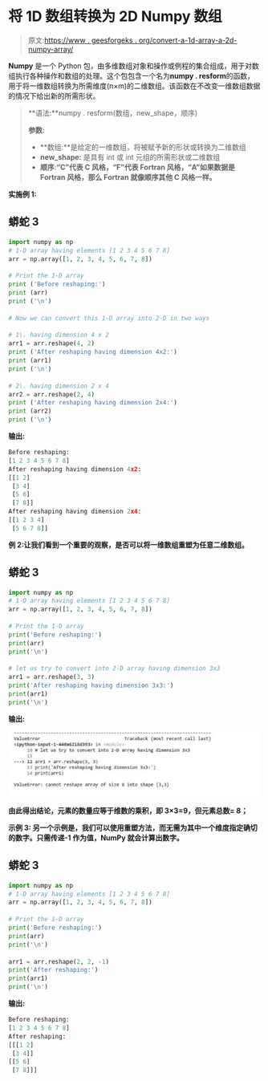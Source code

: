 # 将 1D 数组转换为 2D Numpy 数组

> 原文:[https://www . geesforgeks . org/convert-a-1d-array-a-2d-numpy-array/](https://www.geeksforgeeks.org/convert-a-1d-array-to-a-2d-numpy-array/)

**Numpy** 是一个 Python 包，由多维数组对象和操作或例程的集合组成，用于对数组执行各种操作和数组的处理。这个包包含一个名为**numpy . resform**的函数，用于将一维数组转换为所需维度(n×m)的二维数组。该函数在不改变一维数组数据的情况下给出新的所需形状。

> **语法:**numpy . resform(数组，new_shape，顺序)
> 
> **参数:**
> 
> *   **数组:**是给定的一维数组，将被赋予新的形状或转换为二维数组
> *   **new_shape:** 是具有 int 或 int 元组的所需形状或二维数组
> *   **顺序**:**“C”代表 C 风格，“F”代表 Fortran 风格，“A”如果数据是 Fortran 风格，那么 Fortran 就像顺序其他 C 风格一样。**

****实施例 1:****

## **蟒蛇 3**

```py
import numpy as np
# 1-D array having elements [1 2 3 4 5 6 7 8]
arr = np.array([1, 2, 3, 4, 5, 6, 7, 8])

# Print the 1-D array
print ('Before reshaping:')
print (arr)
print ('\n')

# Now we can convert this 1-D array into 2-D in two ways

# 1\. having dimension 4 x 2
arr1 = arr.reshape(4, 2)
print ('After reshaping having dimension 4x2:')
print (arr1)
print ('\n')

# 2\. having dimension 2 x 4
arr2 = arr.reshape(2, 4)
print ('After reshaping having dimension 2x4:')
print (arr2)
print ('\n')
```

****输出:****

```py
Before reshaping:
[1 2 3 4 5 6 7 8]
After reshaping having dimension 4x2:
[[1 2]
 [3 4]
 [5 6]
 [7 8]]
After reshaping having dimension 2x4:
[[1 2 3 4]
 [5 6 7 8]]
```

****例 2:让我们看到一个重要的观察，是否可以将一维数组重塑为任意二维数组。****

## **蟒蛇 3**

```py
import numpy as np
# 1-D array having elements [1 2 3 4 5 6 7 8]
arr = np.array([1, 2, 3, 4, 5, 6, 7, 8])

# Print the 1-D array
print('Before reshaping:')
print(arr)
print('\n')

# let us try to convert into 2-D array having dimension 3x3
arr1 = arr.reshape(3, 3)
print('After reshaping having dimension 3x3:')
print(arr1)
print('\n')
```

****输出:****

**![](img/949a4a808c1381608ca53d5d3232d9a4.png)**

**由此得出结论，元素的数量应等于维数的乘积，即 3×3=9，但元素总数= 8；**

****示例 3:** 另一个示例是，我们可以使用重塑方法，而无需为其中一个维度指定确切的数字。只需传递-1 作为值，NumPy 就会计算出数字。**

## **蟒蛇 3**

```py
import numpy as np
# 1-D array having elements [1 2 3 4 5 6 7 8]
arr = np.array([1, 2, 3, 4, 5, 6, 7, 8])

# Print the 1-D array
print('Before reshaping:')
print(arr)
print('\n')

arr1 = arr.reshape(2, 2, -1)
print('After reshaping:')
print(arr1)
print('\n')
```

****输出:****

```py
Before reshaping:
[1 2 3 4 5 6 7 8]
After reshaping:
[[[1 2]
 [3 4]]
[[5 6]
 [7 8]]]
```